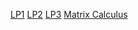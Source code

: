 [LP1](Linear%20Programming%201)
[LP2](Linear%20Programming%202)
[LP3](Linear%20Programming%203)
[Matrix Calculus](Matrix%20Calculus)